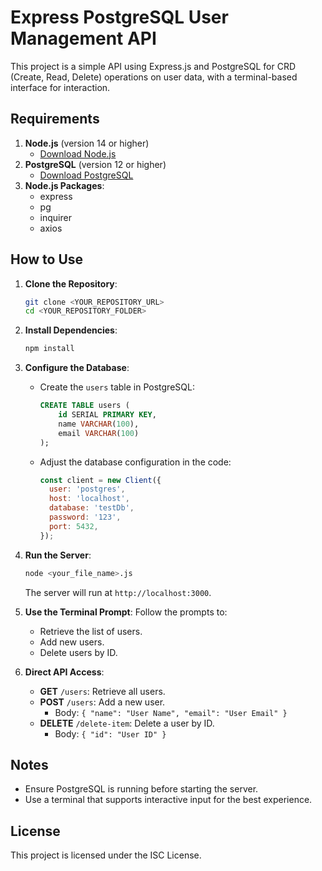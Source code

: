 # Express PostgreSQL User Management API

This project is a simple API using Express.js and PostgreSQL for CRD (Create, Read, Delete) operations on user data, with a terminal-based interface for interaction.

## Requirements
1. **Node.js** (version 14 or higher)
   - [Download Node.js](https://nodejs.org/)
2. **PostgreSQL** (version 12 or higher)
   - [Download PostgreSQL](https://www.postgresql.org/download/)
3. **Node.js Packages**:
   - express
   - pg
   - inquirer
   - axios

## How to Use
1. **Clone the Repository**:
   ```bash
   git clone <YOUR_REPOSITORY_URL>
   cd <YOUR_REPOSITORY_FOLDER>
   ```

2. **Install Dependencies**:
   ```bash
   npm install
   ```

3. **Configure the Database**:
   - Create the `users` table in PostgreSQL:
     ```sql
     CREATE TABLE users (
         id SERIAL PRIMARY KEY,
         name VARCHAR(100),
         email VARCHAR(100)
     );
     ```
   - Adjust the database configuration in the code:
     ```javascript
     const client = new Client({
       user: 'postgres',
       host: 'localhost',
       database: 'testDb',
       password: '123',
       port: 5432,
     });
     ```

4. **Run the Server**:
   ```bash
   node <your_file_name>.js
   ```
   The server will run at `http://localhost:3000`.

5. **Use the Terminal Prompt**:
   Follow the prompts to:
   - Retrieve the list of users.
   - Add new users.
   - Delete users by ID.

6. **Direct API Access**:
   - **GET** `/users`: Retrieve all users.
   - **POST** `/users`: Add a new user.
     - Body: `{ "name": "User Name", "email": "User Email" }`
   - **DELETE** `/delete-item`: Delete a user by ID.
     - Body: `{ "id": "User ID" }`

## Notes
- Ensure PostgreSQL is running before starting the server.
- Use a terminal that supports interactive input for the best experience.

## License
This project is licensed under the ISC License.

